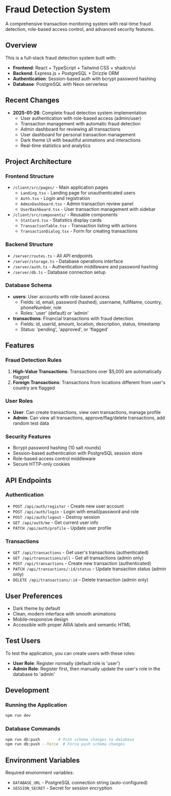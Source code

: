 # Fraud Detection System

A comprehensive transaction monitoring system with real-time fraud detection, role-based access control, and advanced security features.

## Overview

This is a full-stack fraud detection system built with:
- **Frontend**: React + TypeScript + Tailwind CSS + shadcn/ui
- **Backend**: Express.js + PostgreSQL + Drizzle ORM
- **Authentication**: Session-based auth with bcrypt password hashing
- **Database**: PostgreSQL with Neon serverless

## Recent Changes

- **2025-01-26**: Complete fraud detection system implementation
  - User authentication with role-based access (admin/user)
  - Transaction management with automatic fraud detection
  - Admin dashboard for reviewing all transactions
  - User dashboard for personal transaction management
  - Dark theme UI with beautiful animations and interactions
  - Real-time statistics and analytics

## Project Architecture

### Frontend Structure
- `/client/src/pages/` - Main application pages
  - `Landing.tsx` - Landing page for unauthenticated users
  - `Auth.tsx` - Login and registration
  - `AdminDashboard.tsx` - Admin transaction review panel
  - `UserDashboard.tsx` - User transaction management with sidebar
- `/client/src/components/` - Reusable components
  - `StatCard.tsx` - Statistics display cards
  - `TransactionTable.tsx` - Transaction listing with actions
  - `TransactionDialog.tsx` - Form for creating transactions

### Backend Structure
- `/server/routes.ts` - All API endpoints
- `/server/storage.ts` - Database operations interface
- `/server/auth.ts` - Authentication middleware and password hashing
- `/server/db.ts` - Database connection setup

### Database Schema
- **users**: User accounts with role-based access
  - Fields: id, email, password (hashed), username, fullName, country, phoneNumber, role
  - Roles: 'user' (default) or 'admin'
- **transactions**: Financial transactions with fraud detection
  - Fields: id, userId, amount, location, description, status, timestamp
  - Status: 'pending', 'approved', or 'flagged'

## Features

### Fraud Detection Rules
1. **High-Value Transactions**: Transactions over $5,000 are automatically flagged
2. **Foreign Transactions**: Transactions from locations different from user's country are flagged

### User Roles
- **User**: Can create transactions, view own transactions, manage profile
- **Admin**: Can view all transactions, approve/flag/delete transactions, add random test data

### Security Features
- Bcrypt password hashing (10 salt rounds)
- Session-based authentication with PostgreSQL session store
- Role-based access control middleware
- Secure HTTP-only cookies

## API Endpoints

### Authentication
- `POST /api/auth/register` - Create new user account
- `POST /api/auth/login` - Login with email/password and role
- `POST /api/auth/logout` - Destroy session
- `GET /api/auth/me` - Get current user info
- `PATCH /api/auth/profile` - Update user profile

### Transactions
- `GET /api/transactions` - Get user's transactions (authenticated)
- `GET /api/transactions/all` - Get all transactions (admin only)
- `POST /api/transactions` - Create new transaction (authenticated)
- `PATCH /api/transactions/:id/status` - Update transaction status (admin only)
- `DELETE /api/transactions/:id` - Delete transaction (admin only)

## User Preferences

- Dark theme by default
- Clean, modern interface with smooth animations
- Mobile-responsive design
- Accessible with proper ARIA labels and semantic HTML

## Test Users

To test the application, you can create users with these roles:
- **User Role**: Register normally (default role is 'user')
- **Admin Role**: Register first, then manually update the user's role in the database to 'admin'

## Development

### Running the Application
```bash
npm run dev
```

### Database Commands
```bash
npm run db:push        # Push schema changes to database
npm run db:push --force  # Force push schema changes
```

## Environment Variables

Required environment variables:
- `DATABASE_URL` - PostgreSQL connection string (auto-configured)
- `SESSION_SECRET` - Secret for session encryption
